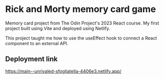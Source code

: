 # Rick and Morty memory card game

Memory card project from The Odin Project's 2023 React course.
My first project built using Vite and deployed using Netlify.

This project taught me how to use the useEffect hook to connect a React component to an external API.

## Deployment link
https://main--unrivaled-sfogliatella-4406e3.netlify.app/
